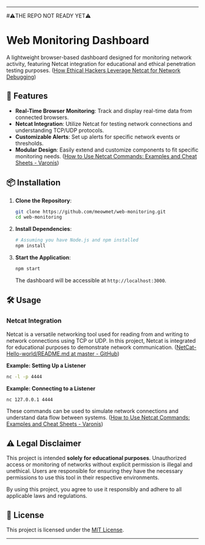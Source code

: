 
---
#⚠️THE REPO NOT READY YET⚠️

# Web Monitoring Dashboard

A lightweight browser-based dashboard designed for monitoring network activity, featuring Netcat integration for educational and ethical penetration testing purposes. ([How Ethical Hackers Leverage Netcat for Network Debugging](https://www.webasha.com/blog/how-ethical-hackers-leverage-netcat-for-network-debugging-overview-features-and-why-ethical-hackers-use-it?utm_source=chatgpt.com))

## 🚀 Features

- **Real-Time Browser Monitoring**: Track and display real-time data from connected browsers.
- **Netcat Integration**: Utilize Netcat for testing network connections and understanding TCP/UDP protocols.
- **Customizable Alerts**: Set up alerts for specific network events or thresholds.
- **Modular Design**: Easily extend and customize components to fit specific monitoring needs. ([How to Use Netcat Commands: Examples and Cheat Sheets - Varonis](https://www.varonis.com/blog/netcat-commands?utm_source=chatgpt.com))

## 📦 Installation

1. **Clone the Repository**:

   ```bash
   git clone https://github.com/meowmet/web-monitoring.git
   cd web-monitoring
   ```


2. **Install Dependencies**:

   ```bash
   # Assuming you have Node.js and npm installed
   npm install
   ```


3. **Start the Application**:

   ```bash
   npm start
   ```


   The dashboard will be accessible at `http://localhost:3000`.

## 🛠 Usage

### Netcat Integration

Netcat is a versatile networking tool used for reading from and writing to network connections using TCP or UDP. In this project, Netcat is integrated for educational purposes to demonstrate network communication. ([NetCat-Hello-world/README.md at master - GitHub](https://github.com/ReeganArockiasmy/NetCat-Hello-world/blob/master/README.md?utm_source=chatgpt.com))

**Example: Setting Up a Listener**


```bash
nc -l -p 4444
```


**Example: Connecting to a Listener**


```bash
nc 127.0.0.1 4444
```


These commands can be used to simulate network connections and understand data flow between systems. ([How to Use Netcat Commands: Examples and Cheat Sheets - Varonis](https://www.varonis.com/blog/netcat-commands?utm_source=chatgpt.com))

## ⚠️ Legal Disclaimer

This project is intended **solely for educational purposes**. Unauthorized access or monitoring of networks without explicit permission is illegal and unethical. Users are responsible for ensuring they have the necessary permissions to use this tool in their respective environments.

By using this project, you agree to use it responsibly and adhere to all applicable laws and regulations.

## 📄 License

This project is licensed under the [MIT License](LICENSE).

---

